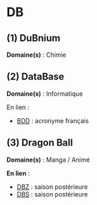 # DB

## (1) DuBnium

**Domaine(s)** : Chimie

## (2) DataBase

**Domaine(s)** : Informatique

En lien :

+ [BDD](../B/bdd.md) : acronyme français

## (3) Dragon Ball

**Domaine(s)** : Manga / Animé

**En lien** :

+ [DBZ](dbz.md) : saison postérieure
+ [DBS](dbs.md) : saison postérieure
